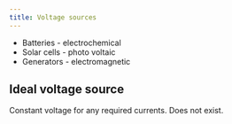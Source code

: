 ```yaml
---
title: Voltage sources
---
```


- Batteries - electrochemical
- Solar cells - photo voltaic
- Generators - electromagnetic

## Ideal voltage source

Constant voltage for any required currents. Does not exist.
